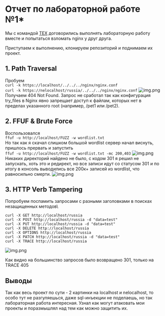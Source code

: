 # Отчет по лабораторной работе №1*

Мы с командой [TEX](https://github.com/Namil27/itmo_devops_labs/tree/main/lab1) договорились выполнять лабораторную работу вместе и попытаться взломать nginx у друг друга.

Приступаем к выполнению, клонируем репозиторий и поднимаем их проект.
## 1. Path Traversal
Пробуем\
```curl -k https://localhost/../../../nginx/nginx.conf``` \
```curl -k https://nelocalhost/russia/../../../nginx/nginx.conf```
![img.png](pics/pt.png)
Получаем 404 Not Found. Запрос не сработал так как конфигурация try_files в Nginx явно запрещает доступ к файлам, которых нет в пределах указанного root (например, /pet1 или /pet2).

## 2. FFUF & Brute Force
Воспользовался\
```ffuf -u http://localhost/FUZZ -w wordlist.txt```\
Но так как я скачал слишком большой wordlist сервер начал виснуть, пришлось прервать и запустить\
```ffuf -u http://localhost/FUZZ -w wordlist.txt -mc 200,403```
![img.png](pics/ffuf.png)
Никаких директорий найдено не было, с кодом 301 я решил не запускать, хоть это и редирект, но все записи идут со статусом 301 и по итогу в консоль выводились все 200к+ записей из wordlist, что равносильно смерти.
![img.png](pics/ffuf_301.png)

## 3. HTTP Verb Tampering
Попробуем поспамить запросами с разными заголовками в поисках незащищенных методов\
```
curl -X GET http://localhost/russia 
curl -X POST http://localhost/russia -d "data=test" 
curl -X PUT http://localhost/russia -d "data=test" 
curl -X DELETE http://localhost/russia 
curl -X OPTIONS http://localhost/russia 
curl -X PATCH http://localhost/russia -d "data=test" 
curl -X TRACE http://localhost/russia 
```
![img.png](pics/hvt.png)

Как видно на большинство запросов было возвращено 301, только на TRACE 405

## Выводы
Так как весь проект по сути - 2 картинки на localhost и nelocalhost, то особо тут не разгуляешься, даже sql-инъекции не поделаешь, но так лабораторная работа интересная. Узнал как могут атаковать мои проекты и поразмышлял над тем как можно защитить их.
